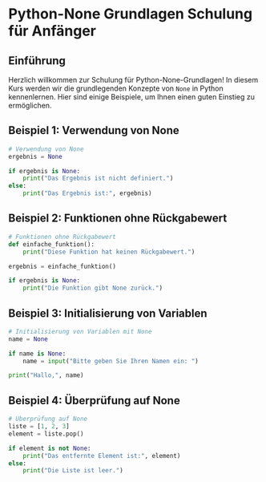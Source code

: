 # Python-None Grundlagen Schulung für Anfänger

## Einführung

Herzlich willkommen zur Schulung für Python-None-Grundlagen! In diesem Kurs werden wir die grundlegenden Konzepte von `None` in Python kennenlernen. Hier sind einige Beispiele, um Ihnen einen guten Einstieg zu ermöglichen.

## Beispiel 1: Verwendung von None

```python
# Verwendung von None
ergebnis = None

if ergebnis is None:
    print("Das Ergebnis ist nicht definiert.")
else:
    print("Das Ergebnis ist:", ergebnis)
```

## Beispiel 2: Funktionen ohne Rückgabewert

```python
# Funktionen ohne Rückgabewert
def einfache_funktion():
    print("Diese Funktion hat keinen Rückgabewert.")

ergebnis = einfache_funktion()

if ergebnis is None:
    print("Die Funktion gibt None zurück.")
```

## Beispiel 3: Initialisierung von Variablen

```python
# Initialisierung von Variablen mit None
name = None

if name is None:
    name = input("Bitte geben Sie Ihren Namen ein: ")

print("Hallo,", name)
```

## Beispiel 4: Überprüfung auf None

```python
# Überprüfung auf None
liste = [1, 2, 3]
element = liste.pop()

if element is not None:
    print("Das entfernte Element ist:", element)
else:
    print("Die Liste ist leer.")
```